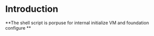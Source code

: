 # Introduction

**The shell script is porpuse for internal  initialize VM and foundation configure  **

